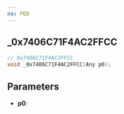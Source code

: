```yaml
---
ns: PED
---
```

## _0x7406C71F4AC2FFCC

```c
// 0x7406C71F4AC2FFCC
void _0x7406C71F4AC2FFCC(Any p0);
```

## Parameters
* **p0**:
